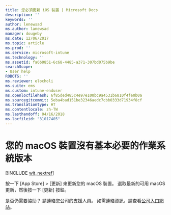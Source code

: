 ```yaml
---
title: 您必須更新 iOS 裝置 | Microsoft Docs
description: ''
keywords: ''
author: lenewsad
ms.author: lanewsad
manager: dougeby
ms.date: 12/06/2017
ms.topic: article
ms.prod: ''
ms.service: microsoft-intune
ms.technology: ''
ms.assetid: fa6b0851-6c68-4485-a371-307bd075b9be
searchScope:
- User help
ROBOTS: ''
ms.reviewer: elocholi
ms.suite: ems
ms.custom: intune-enduser
ms.openlocfilehash: 6f85ded485c4e97e100bc9a4531b6810f4fe0b0a
ms.sourcegitcommit: 5eba4bad151be32346aedc7cbb0333d71934f8cf
ms.translationtype: HT
ms.contentlocale: zh-TW
ms.lasthandoff: 04/16/2018
ms.locfileid: "31017405"
---
```

# <a name="your-macos-device-doesnt-have-the-required-minimum-operating-system-version"></a>您的 macOS 裝置沒有基本必要的作業系統版本

[!INCLUDE [wit_nextref](includes/end-user-os-update-guidance.md)]

按一下 [App Store] > [更新] 來更新您的 macOS 裝置。 選取最新的可用 macOS 更新，然後按一下 [更新] 按鈕。

是否仍需要協助？ 請連絡您公司的支援人員。 如需連絡資訊，請查看[公司入口網站](https://portal.manage.microsoft.com#HelpDeskDialog)。
